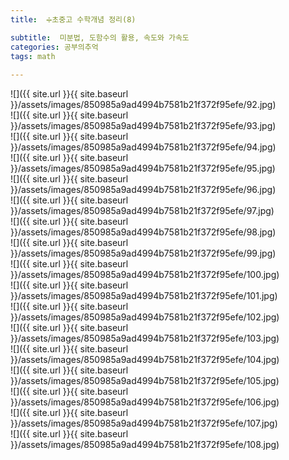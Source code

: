 ```yaml
---
title:  ➗초중고 수학개념 정리(8)

subtitle:  미분법, 도함수의 활용, 속도와 가속도
categories: 공부의추억 
tags: math
 
---
```


  
![]({{ site.url }}{{ site.baseurl }}/assets/images/850985a9ad4994b7581b21f372f95efe/92.jpg)  
![]({{ site.url }}{{ site.baseurl }}/assets/images/850985a9ad4994b7581b21f372f95efe/93.jpg)  
![]({{ site.url }}{{ site.baseurl }}/assets/images/850985a9ad4994b7581b21f372f95efe/94.jpg)  
![]({{ site.url }}{{ site.baseurl }}/assets/images/850985a9ad4994b7581b21f372f95efe/95.jpg)  
![]({{ site.url }}{{ site.baseurl }}/assets/images/850985a9ad4994b7581b21f372f95efe/96.jpg)  
![]({{ site.url }}{{ site.baseurl }}/assets/images/850985a9ad4994b7581b21f372f95efe/97.jpg)  
![]({{ site.url }}{{ site.baseurl }}/assets/images/850985a9ad4994b7581b21f372f95efe/98.jpg)  
![]({{ site.url }}{{ site.baseurl }}/assets/images/850985a9ad4994b7581b21f372f95efe/99.jpg)  
![]({{ site.url }}{{ site.baseurl }}/assets/images/850985a9ad4994b7581b21f372f95efe/100.jpg)  
![]({{ site.url }}{{ site.baseurl }}/assets/images/850985a9ad4994b7581b21f372f95efe/101.jpg)  
![]({{ site.url }}{{ site.baseurl }}/assets/images/850985a9ad4994b7581b21f372f95efe/102.jpg)  
![]({{ site.url }}{{ site.baseurl }}/assets/images/850985a9ad4994b7581b21f372f95efe/103.jpg)  
![]({{ site.url }}{{ site.baseurl }}/assets/images/850985a9ad4994b7581b21f372f95efe/104.jpg)  
![]({{ site.url }}{{ site.baseurl }}/assets/images/850985a9ad4994b7581b21f372f95efe/105.jpg)  
![]({{ site.url }}{{ site.baseurl }}/assets/images/850985a9ad4994b7581b21f372f95efe/106.jpg)  
![]({{ site.url }}{{ site.baseurl }}/assets/images/850985a9ad4994b7581b21f372f95efe/107.jpg)  
![]({{ site.url }}{{ site.baseurl }}/assets/images/850985a9ad4994b7581b21f372f95efe/108.jpg)  
